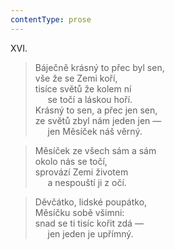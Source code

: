 ```yaml
---
contentType: prose
---
```


XVI.

> Báječně krásný to přec byl sen,  
> vše že se Zemi koří,  
> tisíce světů že kolem ní  
>      se točí a láskou hoří.  
> Krásný to sen, a přec jen sen,  
> ze světů zbyl nám jeden jen —  
>      jen Měsíček náš věrný.

> Měsíček ze všech sám a sám  
> okolo nás se točí,  
> sprovází Zemi životem  
>      a nespouští ji z očí.

> Děvčátko, lidské poupátko,  
> Měsíčku sobě všimni:  
> snad se ti tisíc kořit zdá —  
>      jen jeden je upřímný.
